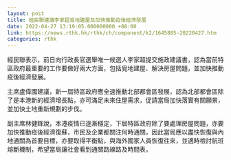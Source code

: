 ```yaml
---
layout: post
title: 經民聯建議李家超覓地建屋及加快推動疫後經濟發展
date: 2022-04-27 13:19:05.000000000 +08:00
link: https://news.rthk.hk/rthk/ch/component/k2/1645885-20220427.htm
categories: rthk
---
```


經民聯表示，前日向行政長官選舉唯一候選人李家超提交施政建議書，認為當前特區政府最重要的工作要做好兩大方面，包括覓地建屋、解決房屋問題，並加快推動疫後經濟發展。

主席盧偉國建議，新一屆特區政府應全速推動北部都會區發展，認為北部都會區除了是本港新的經濟增長點，亦可滿足未來住屋需求，促請當局加快落實有關願景，並加快土地重新規劃的步伐。

副主席林健鋒說，本港疫情已逐漸穩定，下屆特區政府除了要處理房屋問題，亦要加快推動疫後經濟復蘇，市民及企業都關注何時通關，因此當局應以盡快恢復與內地通關為首要目標，亦要取得平衡點，與海外國家人員恢復往來，並適時檢討航班熔斷機制，希望當局讓社會看到通關路線路及時間表。
